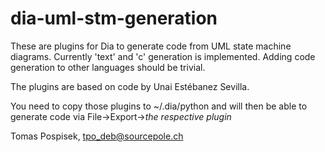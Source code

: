 dia-uml-stm-generation
======================

These are plugins for Dia to generate code from UML state
machine diagrams. Currently 'text' and 'c' generation is
implemented. Adding code generation to other languages
should be trivial.

The plugins are based on code by Unai Estébanez Sevilla.

You need to copy those plugins to ~/.dia/python and will
then be able to generate code via
File->Export->*the respective plugin*

Tomas Pospisek, <tpo_deb@sourcepole.ch>

